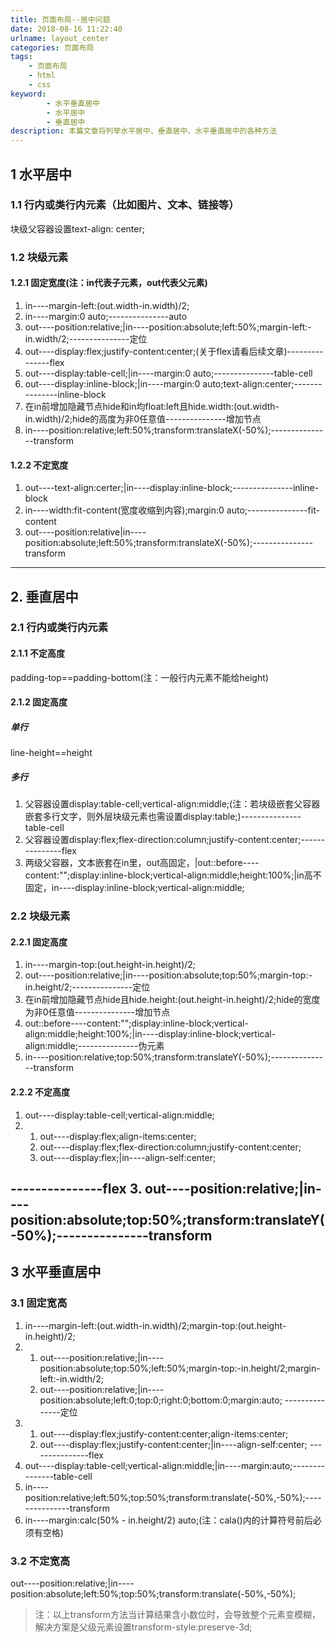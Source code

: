 ```yaml
---
title: 页面布局--居中问题
date: 2018-08-16 11:22:40
urlname: layout_center
categories: 页面布局
tags: 
    - 页面布局 
    - html 
    - css
keyword: 
        - 水平垂直居中
        - 水平居中
        - 垂直居中
description: 本篇文章将列举水平居中、垂直居中、水平垂直居中的各种方法
---
```

## 1 水平居中
### 1.1 行内或类行内元素（比如图片、文本、链接等）
块级父容器设置text-align: center;
### 1.2 块级元素
#### 1.2.1 固定宽度(注：in代表子元素，out代表父元素)
1. in----margin-left:(out.width-in.width)/2;
2. in----margin:0 auto;---------------auto
3. out----position:relative;|in----position:absolute;left:50%;margin-left:-in.width/2;---------------定位
4. out----display:flex;justify-content:center;(关于flex请看后续文章)---------------flex
5. out----display:table-cell;|in----margin:0 auto;---------------table-cell
6. out----display:inline-block;|in----margin:0 auto;text-align:center;---------------inline-block
7. 在in前增加隐藏节点hide和in均float:left且hide.width:(out.width-in.width)/2;hide的高度为非0任意值---------------增加节点
8. in----position:relative;left:50%;transform:translateX(-50%);---------------transform

#### 1.2.2 不定宽度
1. out----text-align:certer;|in----display:inline-block;---------------inline-block
2. in----width:fit-content(宽度收缩到内容);margin:0 auto;---------------fit-content
3. out----position:relative|in----position:absolute;left:50%;transform:translateX(-50%);---------------transform
-------------------------
## 2. 垂直居中
### 2.1 行内或类行内元素
#### 2.1.1 不定高度
padding-top==padding-bottom(注：一般行内元素不能给height)
#### 2.1.2 固定高度
##### 单行
line-height==height
##### 多行
1. 父容器设置display:table-cell;vertical-align:middle;(注：若块级嵌套父容器嵌套多行文字，则外层块级元素也需设置display:table;)---------------table-cell
2. 父容器设置display:flex;flex-direction:column;justify-content:center;---------------flex
3. 两级父容器，文本嵌套在in里，out高固定，|out::before----content:"";display:inline-block;vertical-align:middle;height:100%;|in高不固定，in----display:inline-block;vertical-align:middle;
<!-- 注：ie6不兼容以上，ie6居中结合1中的写法：(css hack兼容) -->

### 2.2 块级元素
#### 2.2.1 固定高度
1. in----margin-top:(out.height-in.height)/2;
2. out----position:relative;|in----position:absolute;top:50%;margin-top:-in.height/2;---------------定位
3. 在in前增加隐藏节点hide且hide.height:(out.height-in.height)/2;hide的宽度为非0任意值---------------增加节点
4. out::before----content:"";display:inline-block;vertical-align:middle;height:100%;|in----display:inline-block;vertical-align:middle;---------------伪元素
5. in----position:relative;top:50%;transform:translateY(-50%);---------------transform

#### 2.2.2 不定高度
1. out----display:table-cell;vertical-align:middle;
2. 1. out----display:flex;align-items:center;
   2. out----display:flex;flex-direction:column;justify-content:center;
   3. out----display:flex;|in----align-self:center;

---------------flex
3. out----position:relative;|in----position:absolute;top:50%;transform:translateY(-50%);---------------transform
----------------------
## 3 水平垂直居中
### 3.1 固定宽高
1. in----margin-left:(out.width-in.width)/2;margin-top:(out.height-in.height)/2;
2. 1. out----position:relative;|in----position:absolute;top:50%;left:50%;margin-top:-in.height/2;margin-left:-in.width/2;
   2. out----position:relative;|in----position:absolute;left:0;top:0;right:0;bottom:0;margin:auto;
---------------定位
3. 1. out----display:flex;justify-content:center;align-items:center;
   2. out----display:flex;justify-content:center;|in----align-self:center;
---------------flex
4. out----display:table-cell;vertical-align:middle;|in----margin:auto;---------------table-cell
5. in----position:relative;left:50%;top:50%;transform:translate(-50%,-50%);---------------transform
6. in----margin:calc(50% - in.height/2) auto;(注：cala()内的计算符号前后必须有空格)

### 3.2 不定宽高
out----position:relative;|in----position:absolute;left:50%;top:50%;transform:translate(-50%,-50%);
> 注：以上transform方法当计算结果含小数位时，会导致整个元素变模糊，解决方案是父级元素设置transform-style:preserve-3d;



